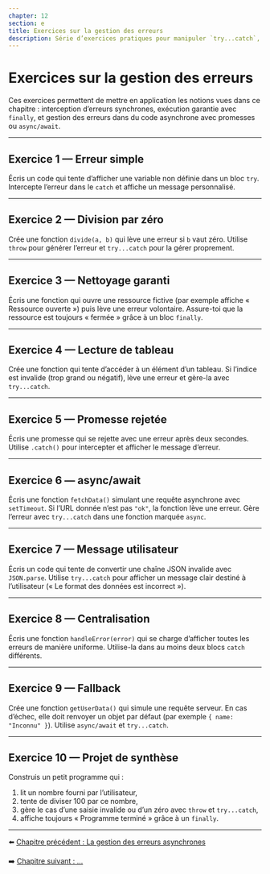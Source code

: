 ```yaml
---
chapter: 12
section: e
title: Exercices sur la gestion des erreurs
description: Série d’exercices pratiques pour manipuler `try...catch`, `try...catch...finally` et la gestion des erreurs asynchrones en JavaScript.
---
```


# Exercices sur la gestion des erreurs

Ces exercices permettent de mettre en application les notions vues dans ce chapitre : interception d’erreurs synchrones, exécution garantie avec `finally`, et gestion des erreurs dans du code asynchrone avec promesses ou `async/await`.

---

## Exercice 1 — Erreur simple
Écris un code qui tente d’afficher une variable non définie dans un bloc `try`. Intercepte l’erreur dans le `catch` et affiche un message personnalisé.

---

## Exercice 2 — Division par zéro
Crée une fonction `divide(a, b)` qui lève une erreur si `b` vaut zéro. Utilise `throw` pour générer l’erreur et `try...catch` pour la gérer proprement.

---

## Exercice 3 — Nettoyage garanti
Écris une fonction qui ouvre une ressource fictive (par exemple affiche « Ressource ouverte ») puis lève une erreur volontaire. Assure-toi que la ressource est toujours « fermée » grâce à un bloc `finally`.

---

## Exercice 4 — Lecture de tableau
Crée une fonction qui tente d’accéder à un élément d’un tableau. Si l’indice est invalide (trop grand ou négatif), lève une erreur et gère-la avec `try...catch`.

---

## Exercice 5 — Promesse rejetée
Écris une promesse qui se rejette avec une erreur après deux secondes. Utilise `.catch()` pour intercepter et afficher le message d’erreur.

---

## Exercice 6 — async/await
Écris une fonction `fetchData()` simulant une requête asynchrone avec `setTimeout`. Si l’URL donnée n’est pas `"ok"`, la fonction lève une erreur. Gère l’erreur avec `try...catch` dans une fonction marquée `async`.

---

## Exercice 7 — Message utilisateur
Écris un code qui tente de convertir une chaîne JSON invalide avec `JSON.parse`. Utilise `try...catch` pour afficher un message clair destiné à l’utilisateur (« Le format des données est incorrect »).

---

## Exercice 8 — Centralisation
Écris une fonction `handleError(error)` qui se charge d’afficher toutes les erreurs de manière uniforme. Utilise-la dans au moins deux blocs `catch` différents.

---

## Exercice 9 — Fallback
Crée une fonction `getUserData()` qui simule une requête serveur. En cas d’échec, elle doit renvoyer un objet par défaut (par exemple `{ name: "Inconnu" }`). Utilise `async/await` et `try...catch`.

---

## Exercice 10 — Projet de synthèse
Construis un petit programme qui :  
1. lit un nombre fourni par l’utilisateur,  
2. tente de diviser 100 par ce nombre,  
3. gère le cas d’une saisie invalide ou d’un zéro avec `throw` et `try...catch`,  
4. affiche toujours « Programme terminé » grâce à un `finally`.  

---

⬅️ [Chapitre précédent : La gestion des erreurs asynchrones](./d_async_errorhandling.md)

➡️ [Chapitre suivant : …](../13_modules/a_modules.md)

